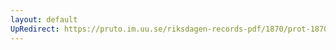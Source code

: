 ```yaml
---
layout: default
UpRedirect: https://pruto.im.uu.se/riksdagen-records-pdf/1870/prot-1870--fk--315/prot-1870--fk--315_057.pdf
---
```

